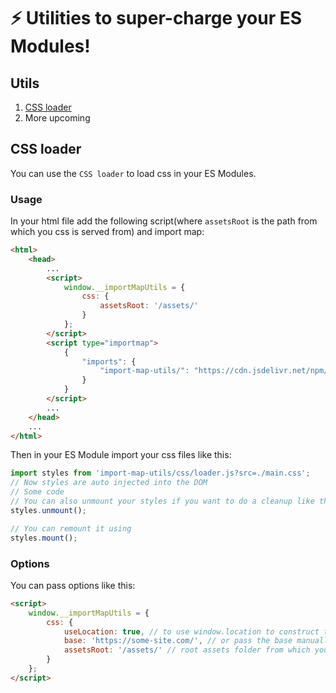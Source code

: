 # ⚡ Utilities to super-charge your ES Modules!

## Utils
1) [CSS loader](#css-loader)
2) More upcoming



## CSS loader
You can use the `CSS loader` to load css in your ES Modules.

### Usage
In your html file add the following script(where `assetsRoot` is the path from which you css is served from) and import map:
```html
<html>
    <head>
        ...
        <script>
            window.__importMapUtils = {
                css: {
                    assetsRoot: '/assets/'
                }
            };
        </script>
        <script type="importmap">
            {
                "imports": {
                    "import-map-utils/": "https://cdn.jsdelivr.net/npm/@subbu963/import-map-utils@0.1.3/lib/"
                }
            }
        </script>
        ...
    </head>
    ...
</html>
```
Then in your ES Module import your css files like this:
```javascript
import styles from 'import-map-utils/css/loader.js?src=./main.css';
// Now styles are auto injected into the DOM
// Some code
// You can also unmount your styles if you want to do a cleanup like this
styles.unmount();

// You can remount it using
styles.mount();
```

### Options
You can pass options like this:
```html
<script>
    window.__importMapUtils = {
        css: {
            useLocation: true, // to use window.location to construct the base
            base: 'https://some-site.com/', // or pass the base manually
            assetsRoot: '/assets/' // root assets folder from which your css is served from
        }
    };
</script>
```